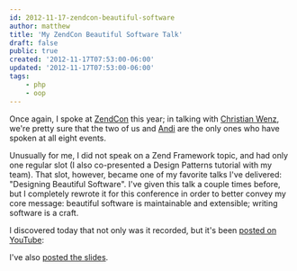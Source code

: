 ```yaml
---
id: 2012-11-17-zendcon-beautiful-software
author: matthew
title: 'My ZendCon Beautiful Software Talk'
draft: false
public: true
created: '2012-11-17T07:53:00-06:00'
updated: '2012-11-17T07:53:00-06:00'
tags:
    - php
    - oop
---
```

Once again, I spoke at [ZendCon](http://www.zendcon.com/) this year; in talking
with [Christian Wenz](http://twitter.com/chwenz), we're pretty sure that the
two of us and [Andi](http://andigutmans.blogspot.com) are the only ones who
have spoken at all eight events.

Unusually for me, I did not speak on a Zend Framework topic, and had only one
regular slot (I also co-presented a Design Patterns tutorial with my team).
That slot, however, became one of my favorite talks I've delivered: "Designing
Beautiful Software". I've given this talk a couple times before, but I
completely rewrote it for this conference in order to better convey my core
message: beautiful software is maintainable and extensible; writing software is
a craft.

I discovered today that not only was it recorded, but it's been
[posted on YouTube](http://youtu.be/mQsQ6QZ4dGg):

<!--- EXTENDED -->

I've also [posted the slides](http://slides.mwop.net/2012-10-25-BeautifulSoftware/BeautifulSoftware.html).
